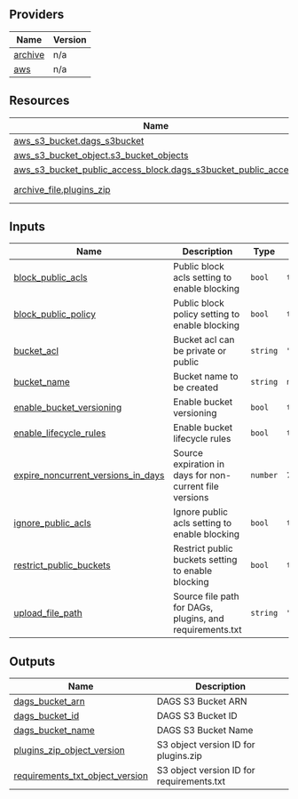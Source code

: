 ## Providers

| Name | Version |
|------|---------|
| <a name="provider_archive"></a> [archive](#provider\_archive) | n/a |
| <a name="provider_aws"></a> [aws](#provider\_aws) | n/a |

## Resources

| Name | Type |
|------|------|
| [aws_s3_bucket.dags_s3bucket](https://registry.terraform.io/providers/hashicorp/aws/latest/docs/resources/s3_bucket) | resource |
| [aws_s3_bucket_object.s3_bucket_objects](https://registry.terraform.io/providers/hashicorp/aws/latest/docs/resources/s3_bucket_object) | resource |
| [aws_s3_bucket_public_access_block.dags_s3bucket_public_access](https://registry.terraform.io/providers/hashicorp/aws/latest/docs/resources/s3_bucket_public_access_block) | resource |
| [archive_file.plugins_zip](https://registry.terraform.io/providers/hashicorp/archive/latest/docs/data-sources/file) | data source |

## Inputs

| Name | Description | Type | Default | Required |
|------|-------------|------|---------|:--------:|
| <a name="input_block_public_acls"></a> [block\_public\_acls](#input\_block\_public\_acls) | Public block acls setting to enable blocking | `bool` | `true` | no |
| <a name="input_block_public_policy"></a> [block\_public\_policy](#input\_block\_public\_policy) | Public block policy setting to enable blocking | `bool` | `true` | no |
| <a name="input_bucket_acl"></a> [bucket\_acl](#input\_bucket\_acl) | Bucket acl can be private or public | `string` | `"private"` | no |
| <a name="input_bucket_name"></a> [bucket\_name](#input\_bucket\_name) | Bucket name to be created | `string` | `null` | no |
| <a name="input_enable_bucket_versioning"></a> [enable\_bucket\_versioning](#input\_enable\_bucket\_versioning) | Enable bucket versioning | `bool` | `true` | no |
| <a name="input_enable_lifecycle_rules"></a> [enable\_lifecycle\_rules](#input\_enable\_lifecycle\_rules) | Enable bucket lifecycle rules | `bool` | `true` | no |
| <a name="input_expire_noncurrent_versions_in_days"></a> [expire\_noncurrent\_versions\_in\_days](#input\_expire\_noncurrent\_versions\_in\_days) | Source expiration in days for non-current file versions | `number` | `7` | no |
| <a name="input_ignore_public_acls"></a> [ignore\_public\_acls](#input\_ignore\_public\_acls) | Ignore public acls setting to enable blocking | `bool` | `true` | no |
| <a name="input_restrict_public_buckets"></a> [restrict\_public\_buckets](#input\_restrict\_public\_buckets) | Restrict public buckets setting to enable blocking | `bool` | `true` | no |
| <a name="input_upload_file_path"></a> [upload\_file\_path](#input\_upload\_file\_path) | Source file path for DAGs, plugins, and requirements.txt | `string` | `"../files"` | no |

## Outputs

| Name | Description |
|------|-------------|
| <a name="output_dags_bucket_arn"></a> [dags\_bucket\_arn](#output\_dags\_bucket\_arn) | DAGS S3 Bucket ARN |
| <a name="output_dags_bucket_id"></a> [dags\_bucket\_id](#output\_dags\_bucket\_id) | DAGS S3 Bucket ID |
| <a name="output_dags_bucket_name"></a> [dags\_bucket\_name](#output\_dags\_bucket\_name) | DAGS S3 Bucket Name |
| <a name="output_plugins_zip_object_version"></a> [plugins\_zip\_object\_version](#output\_plugins\_zip\_object\_version) | S3 object version ID for plugins.zip |
| <a name="output_requirements_txt_object_version"></a> [requirements\_txt\_object\_version](#output\_requirements\_txt\_object\_version) | S3 object version ID for requirements.txt |
